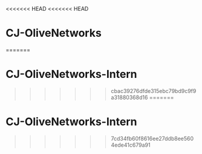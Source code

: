 <<<<<<< HEAD
<<<<<<< HEAD
# CJ-OliveNetworks
=======
# CJ-OliveNetworks-Intern
>>>>>>> cbac39276dfde315ebc79bd9c9f9a31880368d16
=======
# CJ-OliveNetworks-Intern
>>>>>>> 7cd34fb60f8616ee27ddb8ee5604ede41c679a91
